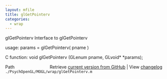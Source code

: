```yaml
---
layout: mfile
title: glGetPointerv
categories:
  - wrap
---
```


glGetPointerv  Interface to glGetPointerv

usage:  params = glGetPointerv\( pname \)

C function:  void glGetPointerv \(GLenum pname, GLvoid\* \*params\);


<div class="code_header" style="text-align:right;">
  <span style="float:left;">Path&nbsp;&nbsp;</span> <span class="counter">Retrieve <a href=
  "https://raw.github.com/Psychtoolbox-3/Psychtoolbox-3/beta/./PsychOpenGL/MOGL/wrap/glGetPointerv.m">current version from GitHub</a> | View <a href=
  "https://github.com/Psychtoolbox-3/Psychtoolbox-3/commits/beta/./PsychOpenGL/MOGL/wrap/glGetPointerv.m">changelog</a></span>
</div>
<div class="code">
  <code>./PsychOpenGL/MOGL/wrap/glGetPointerv.m</code>
</div>
